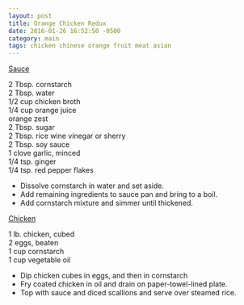 ```yaml
---
layout: post
title: Orange Chicken Redux
date: 2016-01-26 16:52:50 -0500
category: main
tags: chicken chinese orange fruit meat asian
---
```

<span style="text-decoration: underline;">Sauce</span>
  
2 Tbsp. cornstarch  
2 Tbsp. water  
1/2 cup chicken broth  
1/4 cup orange juice  
orange zest  
2 Tbsp. sugar  
2 Tbsp. rice wine vinegar or sherry  
2 Tbsp. soy sauce  
1 clove garlic, minced  
1/4 tsp. ginger  
1/4 tsp. red pepper flakes  

 * Dissolve cornstarch in water and set aside.
 * Add remaining ingredients to sauce pan and bring to a boil.
 * Add cornstarch mixture and simmer until thickened.

<span style="text-decoration: underline;">Chicken</span>
  
1 lb. chicken, cubed  
2 eggs, beaten  
1 cup cornstarch  
1 cup vegetable oil  

 * Dip chicken cubes in eggs, and then in cornstarch
 * Fry coated chicken in oil and drain on paper-towel-lined plate.
 * Top with sauce and diced scallions and serve over steamed rice.

